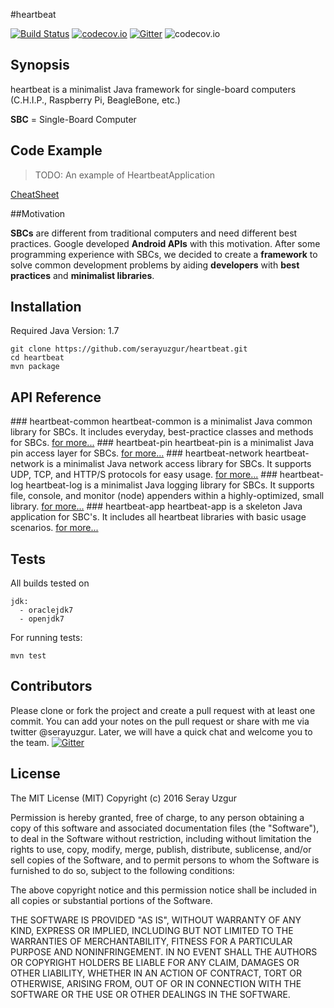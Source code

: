 #heartbeat

[![Build Status](https://travis-ci.org/serayuzgur/heartbeat.svg?branch=master)](https://travis-ci.org/serayuzgur/heartbeat)
[![codecov.io](https://codecov.io/github/serayuzgur/heartbeat/coverage.svg?branch=master)](https://codecov.io/github/serayuzgur/heartbeat?branch=master)
[![Gitter](https://badges.gitter.im/serayuzgur/heartbeat.svg)](https://gitter.im/serayuzgur/heartbeat?utm_source=badge&utm_medium=badge&utm_campaign=pr-badge)
![codecov.io](https://codecov.io/github/serayuzgur/heartbeat/branch.svg?branch=master)
## Synopsis

heartbeat is a minimalist Java framework for single-board computers (C.H.I.P., Raspberry Pi, BeagleBone, etc.)

**SBC** = Single-Board Computer

## Code Example

>TODO: An example of HeartbeatApplication

[CheatSheet](./CheatSheet.md)

##Motivation

**SBCs**  are different from traditional computers and need different best practices.  Google developed **Android APIs** with this motivation.
After some programming experience with SBCs, we decided to create a **framework** to solve common development problems by aiding **developers** with **best practices** and **minimalist libraries**.

## Installation
Required Java Version: 1.7

```
git clone https://github.com/serayuzgur/heartbeat.git
cd heartbeat
mvn package
```

## API Reference
### heartbeat-common 
heartbeat-common is a minimalist Java common library for SBCs.  It includes everyday, best-practice classes and methods for SBCs.
[for more...](./heartbeat-common/README.md)
### heartbeat-pin
heartbeat-pin is a minimalist Java pin access layer for SBCs.
[for more...](./heartbeat-pin/README.md)
### heartbeat-network
heartbeat-network is a minimalist Java network access library for SBCs.  It supports UDP, TCP, and HTTP/S protocols for easy usage. 
[for more...](./heartbeat-network/README.md)
### heartbeat-log
heartbeat-log is a minimalist Java logging library for SBCs.
It supports file, console, and monitor (node) appenders within a highly-optimized, small library.
[for more...](./heartbeat-log/README.md)
### heartbeat-app
heartbeat-app is a skeleton Java application for SBC's.
It includes all heartbeat libraries with basic usage scenarios.
[for more...](./heartbeat-app/README.md)
## Tests
All builds tested on 
```
jdk:
  - oraclejdk7
  - openjdk7
```

For running tests:
```
mvn test
```

## Contributors
Please clone or fork the project and create a pull request with at least one commit. You can add your notes on the pull request or share with me via twitter @serayuzgur. Later, we will have a quick chat and welcome you to the team. [![Gitter](https://badges.gitter.im/serayuzgur/heartbeat.svg)](https://gitter.im/serayuzgur/heartbeat?utm_source=badge&utm_medium=badge&utm_campaign=pr-badge)

## License
The MIT License (MIT)
Copyright (c) 2016 Seray Uzgur

Permission is hereby granted, free of charge, to any person obtaining a copy of this software and associated documentation files (the "Software"), to deal in the Software without restriction, including without limitation the rights to use, copy, modify, merge, publish, distribute, sublicense, and/or sell copies of the Software, and to permit persons to whom the Software is furnished to do so, subject to the following conditions:

The above copyright notice and this permission notice shall be included in all copies or substantial portions of the Software.

THE SOFTWARE IS PROVIDED "AS IS", WITHOUT WARRANTY OF ANY KIND, EXPRESS OR IMPLIED, INCLUDING BUT NOT LIMITED TO THE WARRANTIES OF MERCHANTABILITY, FITNESS FOR A PARTICULAR PURPOSE AND NONINFRINGEMENT. IN NO EVENT SHALL THE AUTHORS OR COPYRIGHT HOLDERS BE LIABLE FOR ANY CLAIM, DAMAGES OR OTHER LIABILITY, WHETHER IN AN ACTION OF CONTRACT, TORT OR OTHERWISE, ARISING FROM, OUT OF OR IN CONNECTION WITH THE SOFTWARE OR THE USE OR OTHER DEALINGS IN THE SOFTWARE.
